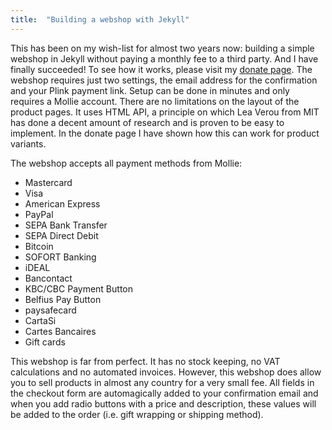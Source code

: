 ```yaml
---
title:  "Building a webshop with Jekyll"
---
```


This has been on my wish-list for almost two years now: building a simple webshop in Jekyll without paying a monthly fee to a third party. And I have finally succeeded! To see how it works, please visit my [donate page](/donate). The webshop requires just two settings, the email address for the confirmation and your Plink payment link. Setup can be done in minutes and only requires a Mollie account. There are no limitations on the layout of the product pages. It uses HTML API, a principle on which Lea Verou from MIT has done a decent amount of research and is proven to be easy to implement. In the donate page I have shown how this can work for product variants.

The webshop accepts all payment methods from Mollie:

- Mastercard
- Visa
- American Express
- PayPal
- SEPA Bank Transfer
- SEPA Direct Debit
- Bitcoin
- SOFORT Banking
- iDEAL
- Bancontact
- KBC/CBC Payment Button
- Belfius Pay Button
- paysafecard
- CartaSi
- Cartes Bancaires
- Gift cards

This webshop is far from perfect. It has no stock keeping, no VAT calculations and no automated invoices. However, this webshop does allow you to sell products in almost any country for a very small fee. All fields in the checkout form are automagically added to your confirmation email and when you add radio buttons with a price and description, these values will be added to the order (i.e. gift wrapping or shipping method).

